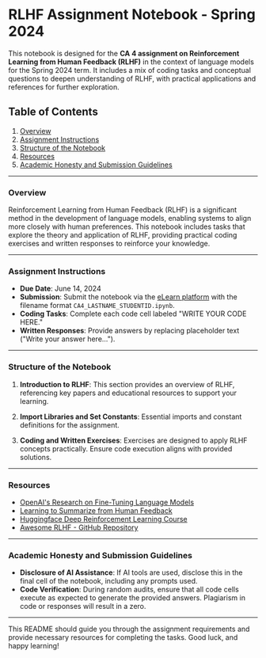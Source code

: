 # RLHF Assignment Notebook - Spring 2024

This notebook is designed for the **CA 4 assignment on Reinforcement Learning from Human Feedback (RLHF)** in the context of language models for the Spring 2024 term. It includes a mix of coding tasks and conceptual questions to deepen understanding of RLHF, with practical applications and references for further exploration.

## Table of Contents

1. [Overview](#overview)
2. [Assignment Instructions](#assignment-instructions)
3. [Structure of the Notebook](#structure-of-the-notebook)
4. [Resources](#resources)
5. [Academic Honesty and Submission Guidelines](#academic-honesty-and-submission-guidelines)

---

### Overview

Reinforcement Learning from Human Feedback (RLHF) is a significant method in the development of language models, enabling systems to align more closely with human preferences. This notebook includes tasks that explore the theory and application of RLHF, providing practical coding exercises and written responses to reinforce your knowledge.

---

### Assignment Instructions

- **Due Date**: June 14, 2024
- **Submission**: Submit the notebook via the [eLearn platform](https://elearn.ut.ac.ir/) with the filename format `CA4_LASTNAME_STUDENTID.ipynb`.
- **Coding Tasks**: Complete each code cell labeled "WRITE YOUR CODE HERE."
- **Written Responses**: Provide answers by replacing placeholder text ("Write your answer here...").

---

### Structure of the Notebook

1. **Introduction to RLHF**: This section provides an overview of RLHF, referencing key papers and educational resources to support your learning.
   
2. **Import Libraries and Set Constants**: Essential imports and constant definitions for the assignment.

3. **Coding and Written Exercises**: Exercises are designed to apply RLHF concepts practically. Ensure code execution aligns with provided solutions.

---

### Resources

- [OpenAI's Research on Fine-Tuning Language Models](https://arxiv.org/abs/1909.08593)
- [Learning to Summarize from Human Feedback](https://arxiv.org/abs/2009.01325)
- [Huggingface Deep Reinforcement Learning Course](https://huggingface.co/learn/deep-rl-course/en/unit0/introduction)
- [Awesome RLHF - GitHub Repository](https://github.com/opendilab/awesome-RLHF)

---

### Academic Honesty and Submission Guidelines

- **Disclosure of AI Assistance**: If AI tools are used, disclose this in the final cell of the notebook, including any prompts used.
- **Code Verification**: During random audits, ensure that all code cells execute as expected to generate the provided answers. Plagiarism in code or responses will result in a zero.

---

This README should guide you through the assignment requirements and provide necessary resources for completing the tasks. Good luck, and happy learning!
